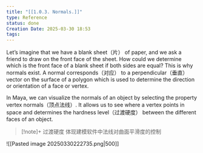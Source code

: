 ```yaml
---
title: "[[1.0.3. Normals.]]"
type: Reference
status: done
Creation Date: 2025-03-30 18:53
tags:
---
```

Let’s imagine that we have a blank sheet（片） of paper, and we ask a friend to draw on the front face of the sheet. How could we determine which is the front face of a blank sheet if both sides are equal? This is why normals exist. A normal corresponds（对应） to a perpendicular（垂直） vector on the surface of a polygon which is used to determine the direction or orientation of a face or vertex.

In Maya, we can visualize the normals of an object by selecting the property vertex normals（顶点法线）. It allows us to see where a vertex points in space and determines the hardness level（过渡硬度） between the different faces of an object.
> [!note]+ 过渡硬度
> 体现建模软件中法线对曲面平滑度的控制

![[Pasted image 20250330222735.png|500]]
